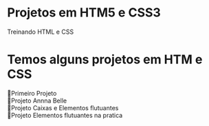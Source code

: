 # Projetos em HTM5 e CSS3

Treinando HTML e CSS

# Temos alguns projetos em HTM e CSS

🚀Primeiro Projeto<br>
🚀Projeto Annna Belle<br>
🚀Projeto Caixas e Elementos flutuantes<br>
🚀Projeto Elementos flutuantes na pratica<br>

